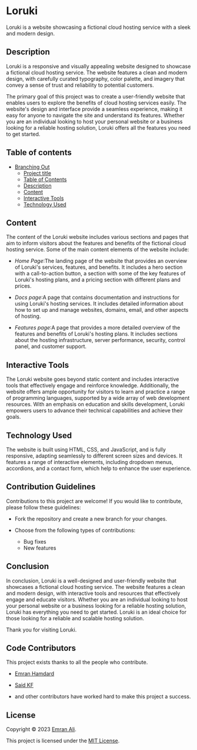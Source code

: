 # Loruki

Loruki is a website showcasing a fictional cloud hosting service with a sleek
and modern design.

## Description

Loruki is a responsive and visually appealing website designed to showcase a
fictional cloud hosting service. The website features a clean and modern design,
with carefully curated typography, color palette, and imagery that convey a
sense of trust and reliability to potential customers.

The primary goal of this project was to create a user-friendly website that
enables users to explore the benefits of cloud hosting services easily. The
website's design and interface provide a seamless experience, making it easy for
anyone to navigate the site and understand its features. Whether you are an
individual looking to host your personal website or a business looking for a
reliable hosting solution, Loruki offers all the features you need to get
started.

## Table of contents

- [Branching Out](#branching-out)
  - [Project title](#project-title)
  - [Table of Contents](#table-of-contents)
  - [Description](#Description)
  - [Content](#content)
  - [Interactive Tools](#interactive-tools)
  - [Technology Used](#technology-used)

## Content

The content of the Loruki website includes various sections and pages that aim
to inform visitors about the features and benefits of the fictional cloud
hosting service. Some of the main content elements of the website include:

- _Home Page_:The landing page of the website that provides an overview of
  Loruki's services, features, and benefits. It includes a hero section with a
  call-to-action button, a section with some of the key features of Loruki's
  hosting plans, and a pricing section with different plans and prices.

- _Docs page_:A page that contains documentation and instructions for using
  Loruki's hosting services. It includes detailed information about how to set
  up and manage websites, domains, email, and other aspects of hosting.

- _Features page_:A page that provides a more detailed overview of the features
  and benefits of Loruki's hosting plans. It includes sections about the hosting
  infrastructure, server performance, security, control panel, and customer
  support.

## Interactive Tools

The Loruki website goes beyond static content and includes interactive tools
that effectively engage and reinforce knowledge. Additionally, the website
offers ample opportunity for visitors to learn and practice a range of
programming languages, supported by a wide array of web development resources.
With an emphasis on education and skills development, Loruki empowers users to
advance their technical capabilities and achieve their goals.

## Technology Used

The website is built using HTML, CSS, and JavaScript, and is fully responsive,
adapting seamlessly to different screen sizes and devices. It features a range
of interactive elements, including dropdown menus, accordions, and a contact
form, which help to enhance the user experience.

## Contribution Guidelines

Contributions to this project are welcome! If you would like to contribute,
please follow these guidelines:

- Fork the repository and create a new branch for your changes.
- Choose from the following types of contributions:

  - Bug fixes
  - New features

## Conclusion

In conclusion, Loruki is a well-designed and user-friendly website that
showcases a fictional cloud hosting service. The website features a clean and
modern design, with interactive tools and resources that effectively engage and
educate visitors. Whether you are an individual looking to host your personal
website or a business looking for a reliable hosting solution, Loruki has
everything you need to get started. Loruki is an ideal choice for those looking
for a reliable and scalable hosting solution.

Thank you for visiting Loruki.

## Code Contributors

This project exists thanks to all the people who contribute.

- [Emran Hamdard](https://github.com/emran-ai)
- [Said KF](https://github.com/saidakf)

- and other contributors have worked hard to make this project a success.

## License

Copyright © 2023 [Emran Ali](https://github.com/emran-ai).

This project is licensed under the
[MIT License](https://github.com/HYF-Class20/home/blob/main/LICENSE).
